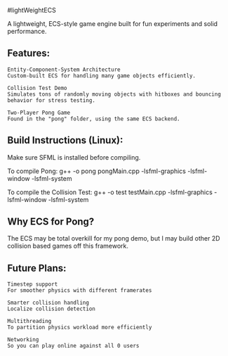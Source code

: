 #lightWeightECS

A lightweight, ECS-style game engine built for fun experiments and solid performance.

## Features:

    Entity-Component-System Architecture
    Custom-built ECS for handling many game objects efficiently.

    Collision Test Demo
    Simulates tons of randomly moving objects with hitboxes and bouncing behavior for stress testing.

    Two-Player Pong Game
    Found in the "pong" folder, using the same ECS backend.

## Build Instructions (Linux):

Make sure SFML is installed before compiling.

To compile Pong:
g++ -o pong pongMain.cpp -lsfml-graphics -lsfml-window -lsfml-system

To compile the Collision Test:
g++ -o test testMain.cpp -lsfml-graphics -lsfml-window -lsfml-system

## Why ECS for Pong?

The ECS may be total overkill for my pong demo, but I may build other 2D collision based games off this framework.

## Future Plans:

    Timestep support
    For smoother physics with different framerates

    Smarter collision handling
    Localize collision detection

    Multithreading
    To partition physics workload more efficiently

    Networking
    So you can play online against all 0 users
